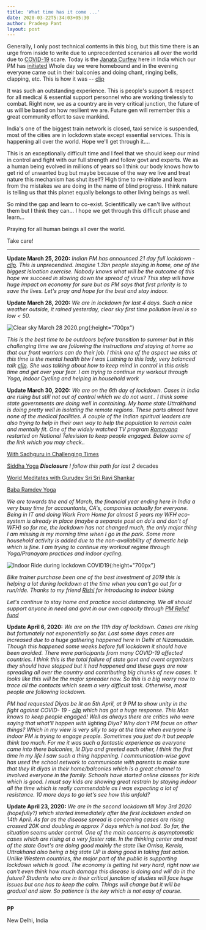 ```yaml
---
title: 'What time has it come ...'
date: 2020-03-22T5:34:03+05:30
author: Pradeep Pant
layout: post
---
```


Generally, I only post technical contents in this blog, but this time there is an urge from inside to write due to unprecedented scenarios all over the world due to [COVID-19](https://en.wikipedia.org/wiki/Coronavirus_disease_2019) scare. Today is the [Janata Curfew](https://en.wikipedia.org/wiki/Janata_Curfew) here in India which our PM has [initiated](https://www.youtube.com/watch?v=R9SRmRMv64s) Whole day we were homebound and in the evening everyone came out in their balconies and doing chant, ringing bells, clapping, etc. This is how it was -- [clip](https://www.youtube.com/watch?v=3qWixB_Mm9g) 

It was such an outstanding experience. This is people's support & respect for all medical & essential support personnel who are working tirelessly to combat. Right now, we as a country are in very critical junction, the future of us will be based on how resilient we are. Future gen will remember this a great community effort to save mankind.

India's one of the biggest train network is closed, taxi service is suspended, most of the cities are in lockdown state except essential services. This is happening all over the world. Hope we'll get through it.... 

This is an exceptionally difficult time and I feel that we should keep our mind in control and fight with our full strength and follow govt and experts. We as a human being evolved in millions of years so I think our body knows how to get rid of unwanted bug but maybe because of the way we live and treat nature this mechanism has shut itself? High time to re-initiate and learn from the mistakes we are doing in the name of blind progress. I think nature is telling us that this planet equally belongs to other living beings as well. 

So mind the gap and learn to co-exist. Scientifically we can't live without them but I think they can... I hope we get through this difficult phase and learn...

Praying for all human beings all over the world.

Take care!

___

**Update March 25, 2020:** _Indian PM has announced 21 day full lockdown -  [clip](https://www.youtube.com/watch?v=4yYoR6KmNEU). This is unprecendted. Imagine 1.3bn people staying in home, one of the biggest isloation exercise. Nobody knows what will be the outcome of this hope we succeed in slowing down the spread of virus? This step will have huge impact on economy for sure but as PM says that first priority is to save the lives. Let's pray and hope for the best and stay indoor._

**Update March 28, 2020:** *We are in lockdown for last 4 days. Such a nice weather outside, it rained yesterday, clear sky first time pollution level is so low < 50.*

![Clear sky March 28 2020.png](\data\images\clear_sky_delhi_march_2020.jpeg){:height="700px"}

*This is the best time to be outdoors before transition to summer but in this challenging time we are following the instructions and staying at home so that our front warriors can do their job. I think one of the aspect we miss at this time is the mental health btw I was Listning to this lady, very balanced talk [clip](https://youtu.be/a3MsgIo0w54). She was talking about how to keep mind in control in this crisis time and get over your fear. I am trying to continue my workout through Yoga, Indoor Cycling and helping in household work*

**Update March 30, 2020:** *We are on the 6th day of lockdown. Cases in India are rising but still not out of control which we do not want.. I think some state governments are doing well in containing. My home state Uttrakhand is doing pretty well in isolating the remote regions. These parts almost have none of the medical facilities. A couple of the Indian spiritual leaders are also trying to help in their own way to help the population to remain calm and mentally fit. One of the widely watched TV program [Ramayana](https://doordarshan.gov.in/ddnational/ramayan-0) restarted on National Television to keep people engaged. Below some of the link which you may check..* 

[With Sadhguru in Challenging Times](https://www.youtube.com/channel/UCcYzLCs3zrQIBVHYA1sK2sw)

[Siddha Yoga](https://www.siddhayoga.org/)     _**Disclosure** I follow this path for last 2_ decades 

[World Meditates with Gurudev Sri Sri Ravi Shankar](https://www.youtube.com/watch?v=gSTZZzPFW20)

[Baba Ramdev Yoga](https://www.youtube.com/user/TheBHARATSWABHIMAN)

*We are towards the end of March, the financial year ending here in India a very busy time for accountants, CA's, companies actually for everyone. Being in IT and doing Work From Home for almost 5 years my WFH eco-system is already in place (maybe a separate post on do's and don't of WFH) so for me, the lockdown has not changed much, the only major thing I am missing is my morning time when I go in the park. Some more household activity is added due to the non-availability of domestic help which is fine. I am trying to continue my workout regime through Yoga/Pranayam practices and indoor cycling.*


![Indoor Ride during lockdown COVID19](\data\images\Ride_20200329.PNG){:height="700px"}


*Bike trainer purchase been one of the best investment of 2019 this is helping a lot during lockdown at the time when you can't go out for a run/ride. Thanks to my friend [Rishi](https://jigyasu.com/) for introducing to indoor biking*

*Let's continue to stay home and practice social distancing. We all should support anyone in need and govt in our own capacity through [PM Relief fund](https://www.pmindia.gov.in/en/#)*

**Update April 6, 2020:** *We are on the 11th day of lockdown. Cases are rising but fortunately not exponentially so far. Last some days cases are increased due to a huge gathering happened here in Delhi at Nizamuddin. Though this happened some weeks before full lockdown it should have been avoided. There were participants from many COVID-19 affected countries. I think this is the total failure of state govt and event organizers they should have stopped but it had happened and these guys are now spreading all over the country and contributing big chunks of new cases. It looks like this will be the major spreader now.  So this is a big worry now to trace all the contacts which seem a very difficult task. Otherwise, most people are following lockdown.*

*PM had requested Diyas be lit on 5th April, at 9 PM to show unity in the fight against COVID- 19 - [clip](https://www.ndtv.com/india-news/india-lights-lamps-to-show-unity-in-fight-against-covid-19-2206576?pfrom=home-bigstory) which has got a huge response. This Man knows to keep people engaged! Well as always there are critics who were saying that what'll happen with lighting Diya? Why don't PM focus on other things? Which in my view is very silly to say at the time when everyone is indoor PM is trying to engage people. Sometimes you just do it but people think too much. For me it was such a fantastic experience as everyone came into there balconies, lit Diya and greeted each other, I think the first time in my life I saw such a thing happening. I communication-wise govt has used the school network to communicate with parents to make sure that they lit diyas in their home/balconies which is a great channel to involved everyone in the family. Schools have started online classes for kids which is good. I must say kids are showing great restrain by staying indoor all the time which is really commendable as I was expecting a lot of resistance. 10 more days to go let's see how this unfold?* 

**Update April 23, 2020:** *We are in the second lockdown till May 3rd 2020 (hopefully?) which started immediately after the first lockdown ended on 14th April. As far as the disease spread is concerning cases are rising crossed 20K and doubling in approx 7 days which is not bad. So far, the situation seems under control. One of the main concerns is asymptomatic cases which are rising at a very faster rate. In the thinking center and most of the state Govt's are doing good mainly the state like Orrisa, Kerela, Uttrakhand also being a big state UP is doing good in taking fast action. Unlike Western countries, the major part of the public is supporting lockdown which is good. The economy is getting hit very hard, right now we can't even think how much damage this disease is doing and will do in the future? Students who are in their critical junction of studies will face huge issues but one has to keep the calm. Things will change but it will be gradual and slow. So patience is the key which is not easy of course.* 

___

**PP**
 
New Delhi, India
